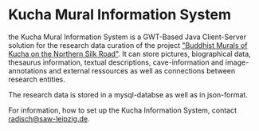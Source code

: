 # Kucha Mural Information System

the Kucha Mural Information System is a GWT-Based Java Client-Server solution for the research data curation of the project ["Buddhist Murals of Kucha on the Northern Silk Road"](https://www.saw-leipzig.de/de/projekte/wissenschaftliche-bearbeitung-der-buddhistischen-hoehlenmalereien-in-der-kucha-region-der-noerdlichen-seidenstrasse/introduction/kucha-murals). It can store pictures, biographical data, thesaurus information, textual descriptions, cave-information and image-annotations and external ressources as well as connections between research entities.

The research data is stored in a mysql-databse as well as in json-format.

For information, how to set up the Kucha Information System, contact radisch@saw-leipzig.de.
